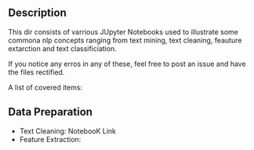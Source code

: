 ## Description

This dir consists of varrious JUpyter Notebooks used to illustrate some commona nlp concepts ranging from text mining, text cleaning, feauture extarction and text classificiation.

If you notice any erros in any of these, feel free to post an issue and have the files rectified.

A list of covered items:

## Data Preparation

* Text Cleaning: NotebooK Link
* Feature Extraction: 